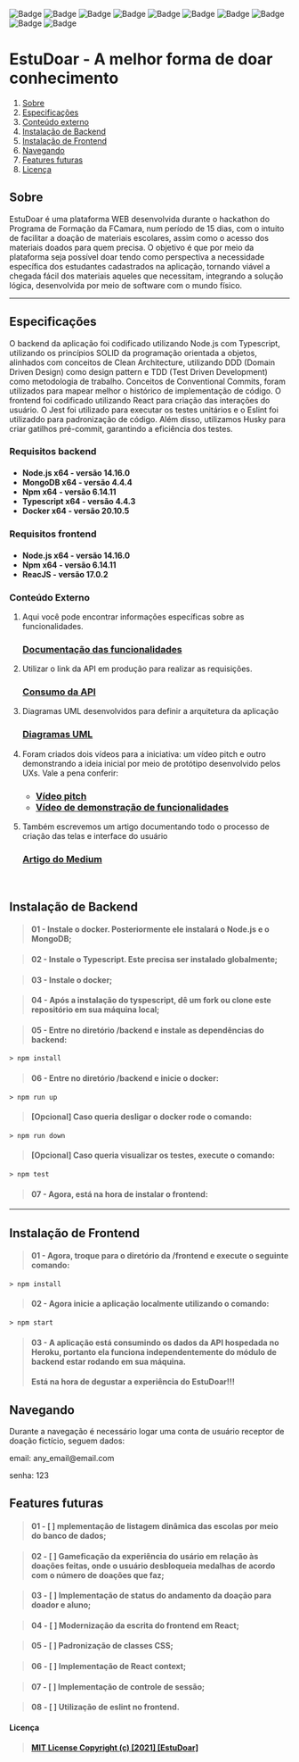 ![Badge](https://img.shields.io/static/v1?label=Node.js&message=v14.16.0&color=green&logo=node.js&style=for-the-badge)
![Badge](https://img.shields.io/static/v1?label=Npm&message=v6.14.11&color=yellow&logo=npm&style=for-the-badge)
![Badge](https://img.shields.io/static/v1?label=Typescript&message=v4.4.3&color=blue&logo=typescript&style=for-the-badge)
![Badge](https://img.shields.io/static/v1?label=MongoDB&message=v4.4.4&color=green&logo=mongodb&style=for-the-badge)
![Badge](https://img.shields.io/github/stars/joaogutierrre/EstuDoar?color=orange&style=for-the-badge)
![Badge](https://img.shields.io/github/forks/joaogutierrre/EstuDoar?&style=for-the-badge)
![Badge](https://img.shields.io/github/stars/joaogutierrre/EstuDoar?&style=for-the-badge)
![Badge](https://img.shields.io/static/v1?label=React.js&message=v17.0.2&color=blue&logo=react&style=for-the-badge)
![Badge](https://img.shields.io/static/v1?label=Swagger&message=Docs&color=green&logo=swagger&style=for-the-badge)
![Badge](https://img.shields.io/static/v1?label=Docker&message=v20.10.5&color=blue&logo=docker&style=for-the-badge)

# EstuDoar -  A melhor forma de doar conhecimento

<ol>
    <li><a href="#sobre">Sobre</a></li>
        <li> <a href="#especificacoes">Especificações</a></li>
        <li> <a href="#conteudoxterno">Conteúdo externo</a></li>
        <li> <a href="#instalacao-backend">Instalação de Backend</a> </li>
        <li> <a href="#instalacao-frontend">Instalação de Frontend</a> </li>
        <li> <a href="#navegando"> Navegando </a> </li>
        <li> <a href="#features-furutas">Features futuras</a> </li>
    <li><a href="#licencas">Licença</a></li>
</ol>
<h2 id="sobre">Sobre</h2>

<p text="justify">EstuDoar é uma plataforma WEB desenvolvida durante o hackathon do Programa de Formação da FCamara, num período de 15 dias, com o intuito de facilitar a doação de materiais escolares, assim como o acesso dos materiais doados para quem precisa. O objetivo é que por meio da plataforma seja possível doar tendo como perspectiva a necessidade específica dos estudantes cadastrados na aplicação, tornando viável a chegada fácil dos materiais aqueles que necessitam, integrando a solução lógica, desenvolvida por meio de software com o mundo físico.</p>

<hr>

<h2 id="especificacoes"> Especificações </h2>

O backend da aplicação foi codificado utilizando Node.js com Typescript, utilizando os princípios SOLID da programação orientada a objetos, alinhados com conceitos de Clean
Architecture, utilizando DDD (Domain Driven Design) como design pattern e TDD (Test Driven Development) como metodologia de trabalho. Conceitos de Conventional Commits, foram
utilizados para mapear melhor o histórico de implementação de código. O frontend foi codificado utilizando React para criação das interações do usuário.
O Jest foi utilizado para executar os testes unitários e o Eslint foi utilizaddo para padronização de código. Além disso, utilizamos Husky para criar gatilhos pré-commit, garantindo a eficiência dos testes.
  
<h3> Requisitos backend </h3>
<h4>
<ul>
<li> Node.js x64 - versão 14.16.0 </li>
<li> MongoDB x64 - versão 4.4.4 </li>
<li> Npm x64 - versão 6.14.11 </li>
<li> Typescript x64 - versão 4.4.3  </li>
<li> Docker x64 - versão 20.10.5 </li>
</ul>
</h4>

<h3> Requisitos frontend </h3>

<h4>
<ul>
<li> Node.js x64 - versão 14.16.0 </li>
<li> Npm x64 - versão 6.14.11 </li>
<li> ReacJS - versão 17.0.2</li>
</ul>
</h4>

<h3 id="conteudoxterno"> Conteúdo Externo </h3>

<ol>
<li>
<p> Aqui você pode encontrar informações específicas sobre as funcionalidades. </p>
<h3>
<a href="https://estudoar-ts-api.herokuapp.com/api-docs/ ">Documentação das funcionalidades</a> 
</h3>
</li>
<li>
<p> Utilizar o link da API em produção para realizar as requisições. </p>
<h3> 
<a href="https://estudoar-ts-api.herokuapp.com/ ">Consumo da API</a> 
</h3>
</li>
<li>
<p> Diagramas UML desenvolvidos para definir a arquitetura da aplicação </p>
<h3>
<a href="https://onedrive.live.com/?authkey=%21AHyJ7In7BgI2Iv8&id=A154273DA5E82959%2112758&cid=A154273DA5E82959"> Diagramas UML</a>
</h3>
</li>
<li> Foram criados dois vídeos para a iniciativa: um vídeo pitch e outro demonstrando a ideia inicial por meio de protótipo desenvolvido pelos UXs. Vale a pena conferir:
<ul>
<h3>
<a href="https://youtu.be/onNDhSUu84M"><li>Vídeo pitch</li></a>
<a href="https://youtu.be/HUIReKpRHig"><li>Vídeo de demonstração de funcionalidades</li></a>
</h3>
</ul>
</li>
<li>
<p>Também escrevemos um artigo documentando todo o processo de criação das telas e interface do usuário</p>
<h3>
<a href="https://natachaandrade.medium.com/estudoar-facilitando-a-doa%C3%A7%C3%A3o-de-materiais-escolares-com-ux-4fc3abd566f">Artigo do Medium</a>
</h3>
</li>
</ol>
<br>

<h2 id="instalacao-backend">Instalação de Backend</h2>

>#### 01 - Instale o docker. Posteriormente ele instalará o Node.js e o MongoDB;

>#### 02 - Instale o Typescript. Este precisa ser instalado globalmente;

>#### 03 - Instale o docker;

>#### 04 - Após a instalação do tyspescript, dê um fork ou clone este repositório em sua máquina local;

>#### 05 - Entre no diretório /backend e instale as dependências do backend:

```npm
> npm install
```
>#### 06 - Entre no diretório /backend e inicie o docker:

```docker
> npm run up
```

>#### [Opcional] Caso queria desligar o docker rode o comando:

```docker
> npm run down
```
>#### [Opcional] Caso queria visualizar os testes, execute o comando:

```npm
> npm test
```

>#### 07 - Agora, está na hora de instalar o frontend: 

<hr>

<h2 id="instalacao-frontend"> Instalação de Frontend</h2>

>#### 01 - Agora, troque para o diretório da /frontend e execute o seguinte comando:

```npm
> npm install
```

>#### 02 - Agora inicie a aplicação localmente utilizando o comando:
```npm
> npm start
```

>#### 03 - A aplicação está consumindo os dados da API hospedada no Heroku, portanto ela funciona independentemente do módulo de backend estar rodando em sua máquina.
>#### Está na hora de degustar a experiência do EstuDoar!!!

<h2 id="navegando"> Navegando </h2>
<p> Durante a navegação é necessário logar uma conta de usuário receptor de doação fictício, seguem dados: </p>
<p> email: any_email@email.com </p>
<p> senha: 123 </p>

<h2 id="features-furutas"> Features futuras </h2>

>#### 01 - [ ] mplementação de listagem dinâmica das escolas por meio do banco de dados; 

>#### 02 - [ ] Gameficação da experiência do usário em relação às doações feitas, onde o usuário desbloqueia medalhas de acordo com o número de doações que faz;

>#### 03 - [ ] Implementação de status do andamento da doação para doador e aluno;

>#### 04 - [ ] Modernização da escrita do frontend em React;

>#### 05 - [ ] Padronização de classes CSS;

>#### 06 - [ ] Implementação de React context;

>#### 07 - [ ] Implementação de controle de sessão;

>#### 08 - [ ] Utilização de eslint no frontend.

<h4 id="licencas"> Licença </h4>

>#### <a href="https://choosealicense.com/licenses/mit/">MIT License Copyright (c) [2021] [EstuDoar]</a>

